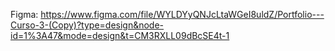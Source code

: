 Figma: https://www.figma.com/file/WYLDYyQNJcLtaWGeI8uldZ/Portfolio---Curso-3-(Copy)?type=design&node-id=1%3A47&mode=design&t=CM3RXLL09dBcSE4t-1
